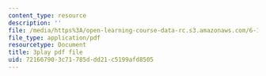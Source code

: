 ```yaml
---
content_type: resource
description: ''
file: /media/https%3A/open-learning-course-data-rc.s3.amazonaws.com/6-189-multicore-programming-primer-january-iap-2007/721667903c71785ddd21c5199afd8505_WikcTwXQXfA.pdf
file_type: application/pdf
resourcetype: Document
title: 3play pdf file
uid: 72166790-3c71-785d-dd21-c5199afd8505
---
```

